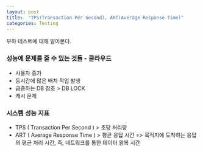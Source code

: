 ```yaml
---
layout: post
title:  "TPS(Transaction Per Second), ART(Average Response Time)"
categories: Testing
---
```

부하 테스트에 대해 알아본다.

### 성능에 문제를 줄 수 있는 것들 - 클라우드
- 사용자 증가
- 동시간에 많은 배치 작업 발생
- 급증하는 DB 참조 > DB LOCK
- 캐시 문제

### 시스템 성능 지표
- TPS ( Transaction Per Second ) > 초당 처리량
- ART ( Average Response Time ) > 평균 응답 시간
=> 목적지에 도착하는 응답의 평균 처리 시간, 즉, 네트워크를 통한 데이터 왕복 시간